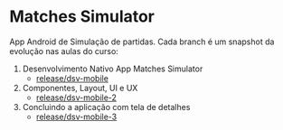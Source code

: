 # Matches Simulator

App Android de Simulação de partidas. Cada branch é um snapshot da evolução nas aulas do curso:

  1. Desenvolvimento Nativo App Matches Simulator
      - [release/dsv-mobile](https://github.com/Onirvanico/matches_simulator/tree/release/dsv-mobile)
  2. Componentes, Layout, UI e UX
      - [release/dsv-mobile-2](https://github.com/Onirvanico/matches_simulator/tree/release/dsv-mobile-2)
  3. Concluindo a aplicação com tela de detalhes
      - [release/dsv-mobile-3](https://github.com/Onirvanico/matches_simulator/tree/release/dsv-mobile-3)
